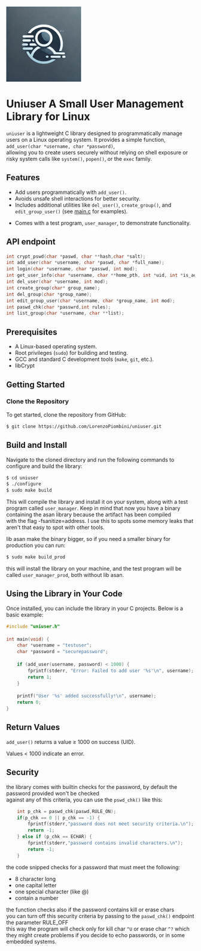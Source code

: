 <p>
  <img src="./logo.png" width="200">
</p>

# Uniuser A Small User Management Library for Linux

`uniuser` is a lightweight C library designed to programmatically manage users on a Linux operating system. It provides a simple function, `add_user(char *username, char *password)`,  
allowing you to create users securely without relying on shell exposure or risky system calls like `system()`, `popen()`, or the `exec` family.

## Features
- Add users programmatically with `add_user()`.
- Avoids unsafe shell interactions for better security.
- Includes additional utilities like `del_user()`, `create_group()`, and `edit_group_user()` (see [main.c] for examples).

[main.c]: src/main.c 
- Comes with a test program, `user_manager`, to demonstrate functionality.


## API endpoint

```c
int crypt_pswd(char *paswd, char **hash,char *salt);
int add_user(char *username, char *paswd, char *full_name);
int login(char *username, char *passwd, int mod);
int get_user_info(char *username, char **home_pth, int *uid, int *is_admin);
int del_user(char *username, int mod);
int create_group(char* group_name);
int del_group(char *group_name);
int edit_group_user(char *username, char *group_name, int mod);
int paswd_chk(char *passwrd,int rules);
int list_group(char *username, char **list);
```

## Prerequisites
- A Linux-based operating system.
- Root privileges (`sudo`) for building and testing.
- GCC and standard C development tools (`make`, `git`, etc.).
- libCrypt

## Getting Started

### Clone the Repository
To get started, clone the repository from GitHub:

```bash
$ git clone https://github.com/LorenzoPiombini/uniuser.git
```


## Build and Install

Navigate to the cloned directory and run the following commands to configure and build the library:

```bash
$ cd uniuser
$ ./configure
$ sudo make build
```

This will compile the library and install it on your system, along with a test program called `user_manager`.
Keep in mind that now you have a binary containing the asan library because the artifact has been compiled  
with the flag -fsanitize=address. I use this to spots some memory leaks 
that aren't that easy to spot with other tools.

lib asan make the binary bigger, so if you need a smaller binary for production you can run:
```bash
$ sudo make build_prod
```
this will install the library on your machine, and the test program will be called `user_manager_prod`, 
both without lib asan.
  
## Using the Library in Your Code

Once installed, you can include the library in your C projects. Below is a basic example:

```c    
#include "uniuser.h"

int main(void) {
    char *username = "testuser";
    char *password = "securepassword";

    if (add_user(username, password) < 1000) {
        fprintf(stderr, "Error: Failed to add user '%s'\n", username);
        return 1;
    }

    printf("User '%s' added successfully!\n", username);
    return 0;
}
```

## Return Values

`add_user()` returns a value ≥ 1000 on success (UID).

Values < 1000 indicate an error.

## Security

the library comes with builtin checks for the password, by default the password provided won't be checked  
against any of this criteria, you can use the `pswd_chk()` like this: 

```c
	int p_chk = paswd_chk(paswd,RULE_ON);
	if(p_chk == 0 || p_chk == -1) {
		fprintf(stderr,"password does not meet security criteria.\n");
		return -1;	
	} else if (p_chk == ECHAR) {
		fprintf(stderr,"password contains invalid characters.\n");
		return -1;
	}

```

the code snipped checks for a password that must meet the following:   
- 8 character long
- one capital letter
- one special character (like @)
- contain a number

the function checks also if the password contains kill or erase chars  
you can turn off this security criteria by passing to the `paswd_chk()` endpoint the parameter RULE_OFF  
this way the program will check only for kill char `^U` or erase char `^?` which they might create problems if you
decide to echo passwords, or in some embedded systems.  

